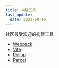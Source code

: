 ```yaml
---
title: 构建工具
last_update:
  date: 2022-08-10
---
```


社区最受欢迎的构建工具

- [Webpack](https://github.com/webpack/webpack)
- [Vite](https://github.com/vitejs/vite)
- [Rollup](https://github.com/rollup/rollup)
- [Parcel](https://github.com/parcel-bundler/parcel)
